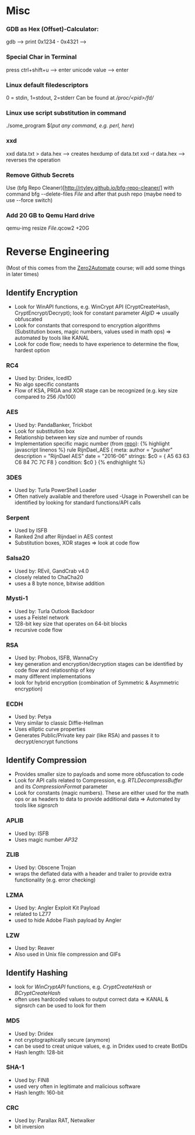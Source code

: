 # Misc

### GDB as Hex (Offset)-Calculator:
gdb --> print 0x1234 - 0x4321 --> <decimal result>

### Special Char in Terminal
press ctrl+shift+u --> enter unicode value --> enter

### Linux default filedescriptors
0 = stdin, 1=stdout, 2=stderr
Can be found at */proc/\<pid\>/fd/*

### Linux use script substitution in command
./some_program $(*put any command, e.g. perl, here*)

### xxd
xxd data.txt > data.hex --> creates hexdump of data.txt
xxd -r data.hex --> reverses the operation

### Remove Github Secrets
Use (bfg Repo Cleaner)[http://rtyley.github.io/bfg-repo-cleaner/] with command
bfg --delete-files *File*
and after that push repo (maybe need to use --force switch)

### Add 20 GB to Qemu Hard drive
qemu-img resize *File*.qcow2 +20G

# Reverse Engineering
(Most of this comes from the [Zero2Automate](https://courses.zero2auto.com) course; will add some things in later times)

## Identify Encryption
- Look for WinAPI functions, e.g. WinCrypt API (CryptCreateHash, CryptEncrypt/Decrypt); look for constant parameter *AlgID* => usually obfuscated
- Look for constants that correspond to encryption algorithms (Substitution boxes, magic numbers, values used in math ops) => automated by tools like KANAL
- Look for code flow; needs to have experience to determine the flow, hardest option

### RC4
- Used by: Dridex, IcedID
- No algo specific constants
- Flow of KSA, PRGA and XOR stage can be recognized (e.g. key size compared to 256 /0x100)
### AES
- Used by: PandaBanker, Trickbot
- Look for substitution box
- Relationship between key size and number of rounds
- Implementation specific magic number (from [repo](https://github.com/Yara-Rules/rules/blob/master/crypto/crypto_signatures.yar)):
{% highlight javascript linenos %}
rule RijnDael_AES
{	meta:
		author = "_pusher_"
		description = "RijnDael AES"
		date = "2016-06"
	strings:
		$c0 = { A5 63 63 C6 84 7C 7C F8 }
	condition:
		$c0
}
{% endhighlight %}

### 3DES
- Used by: Turla PowerShell Loader
- Often natively available and therefore used
-Usage in Powershell can be identified by looking for standard functions/API calls

### Serpent
- Used by ISFB
- Ranked 2nd after Rijndael in AES contest
- Substitution boxes, XOR stages => look at code flow

### Salsa20
- Used by: REvil, GandCrab v4.0
- closely related to ChaCha20
- uses a 8 byte nonce, bitwise addition 
### Mysti-1
- Used by: Turla Outlook Backdoor
- uses a Feistel network
- 128-bit key size that operates on 64-bit blocks
- recursive code flow

### RSA
- Used by: Phobos, ISFB, WannaCry
- key generation and encryption/decryption stages can be identified by code flow and relatiosnhip of key
- many different implementations
- look for hybrid encryption (combination of Symmetric & Asymmetric encryption)

### ECDH
- Used by: Petya
- Very similar to classic Diffie-Hellman
- Uses elliptic curve properties
- Generates Public/Private key pair (like RSA) and passes it to decrypt/encrypt functions

## Identify Compression
- Provides smaller size to payloads and some more obfuscation to code
- Look for API calls related to Compression, e.g. *RTLDecompressBuffer* and its *CompressionFormat* parameter
- Look for constants (magic numbers). These are either used for the math ops or as headers to data to provide additional data => Automated by tools like *signsrch*

### APLIB
- Used by: ISFB
- Uses magic number *AP32*
### ZLIB
- Used by: Obscene Trojan
- wraps the deflated data with a header and trailer to provide extra functionality (e.g. error checking)

### LZMA
- Used by: Angler Exploit Kit Payload
- related to LZ77
- used to hide Adobe Flash payload by Angler

### LZW
- Used by: Reaver
- Also used in Unix file compression and GIFs

## Identify Hashing
- look for *WinCryptAPI* functions, e.g. *CryptCreateHash* or *BCryptCreateHash*
- often uses hardcoded values to output correct data => KANAL & signsrch can be used to look for them
### MD5
- Used by: Dridex
- not cryptographically secure (anymore)
- can be used to creat unique values, e.g. in Dridex used to create BotIDs
- Hash length: 128-bit
### SHA-1
- Used by: FIN8
- used very often in legitimate and malicious software
- Hash length: 160-bit

### CRC
- Used by: Parallax RAT, Netwalker
- bit inversion
